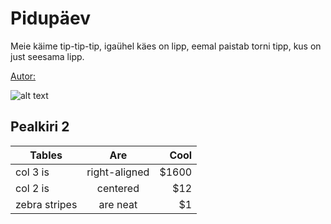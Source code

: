 # Pidupäev

Meie käime tip-tip-tip,
igaühel käes on lipp,
eemal paistab torni tipp,
kus on just seesama lipp.


[Autor:](https://et.wikipedia.org/wiki/Ellen_Niit)

![alt text](https://upload.wikimedia.org/wikipedia/commons/5/59/Pikk_Hermann_tower.jpg "Pikk Herman")

## Pealkiri 2

| Tables        | Are           | Cool  |
| ------------- |:-------------:| -----:|
| col 3 is      | right-aligned | $1600 |
| col 2 is      | centered      |   $12 |
| zebra stripes | are neat      |    $1 |